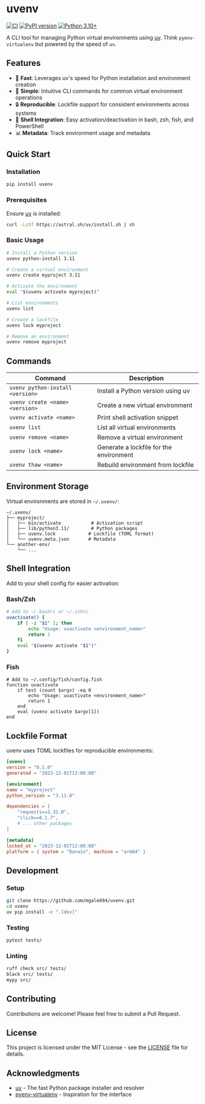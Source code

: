 # uvenv

[![CI](https://github.com/mgale694/uvenv/workflows/CI/badge.svg)](https://github.com/mgale694/uvenv/actions)
[![PyPI version](https://badge.fury.io/py/uvenv.svg)](https://badge.fury.io/py/uvenv)
[![Python 3.10+](https://img.shields.io/badge/python-3.10+-blue.svg)](https://www.python.org/downloads/)

A CLI tool for managing Python virtual environments using [uv](https://github.com/astral-sh/uv). Think `pyenv-virtualenv` but powered by the speed of `uv`.

## Features

- 🚀 **Fast**: Leverages uv's speed for Python installation and environment creation
- 🎯 **Simple**: Intuitive CLI commands for common virtual environment operations
- 🔒 **Reproducible**: Lockfile support for consistent environments across systems
- 🐚 **Shell Integration**: Easy activation/deactivation in bash, zsh, fish, and PowerShell
- 📊 **Metadata**: Track environment usage and metadata

## Quick Start

### Installation

```bash
pip install uvenv
```

### Prerequisites

Ensure [uv](https://github.com/astral-sh/uv) is installed:

```bash
curl -LsSf https://astral.sh/uv/install.sh | sh
```

### Basic Usage

```bash
# Install a Python version
uvenv python-install 3.11

# Create a virtual environment
uvenv create myproject 3.11

# Activate the environment
eval "$(uvenv activate myproject)"

# List environments
uvenv list

# Create a lockfile
uvenv lock myproject

# Remove an environment
uvenv remove myproject
```

## Commands

| Command                          | Description                             |
| -------------------------------- | --------------------------------------- |
| `uvenv python-install <version>` | Install a Python version using uv       |
| `uvenv create <name> <version>`  | Create a new virtual environment        |
| `uvenv activate <name>`          | Print shell activation snippet          |
| `uvenv list`                     | List all virtual environments           |
| `uvenv remove <name>`            | Remove a virtual environment            |
| `uvenv lock <name>`              | Generate a lockfile for the environment |
| `uvenv thaw <name>`              | Rebuild environment from lockfile       |

## Environment Storage

Virtual environments are stored in `~/.uvenv/`:

```
~/.uvenv/
├── myproject/
│   ├── bin/activate           # Activation script
│   ├── lib/python3.11/        # Python packages
│   ├── uvenv.lock            # Lockfile (TOML format)
│   └── uvenv.meta.json       # Metadata
└── another-env/
    └── ...
```

## Shell Integration

Add to your shell config for easier activation:

### Bash/Zsh

```bash
# Add to ~/.bashrc or ~/.zshrc
uvactivate() {
    if [ -z "$1" ]; then
        echo "Usage: uvactivate <environment_name>"
        return 1
    fi
    eval "$(uvenv activate "$1")"
}
```

### Fish

```fish
# Add to ~/.config/fish/config.fish
function uvactivate
    if test (count $argv) -eq 0
        echo "Usage: uvactivate <environment_name>"
        return 1
    end
    eval (uvenv activate $argv[1])
end
```

## Lockfile Format

uvenv uses TOML lockfiles for reproducible environments:

```toml
[uvenv]
version = "0.1.0"
generated = "2023-12-01T12:00:00"

[environment]
name = "myproject"
python_version = "3.11.0"

dependencies = [
    "requests==2.31.0",
    "click==8.1.7",
    # ... other packages
]

[metadata]
locked_at = "2023-12-01T12:00:00"
platform = { system = "Darwin", machine = "arm64" }
```

## Development

### Setup

```bash
git clone https://github.com/mgale694/uvenv.git
cd uvenv
uv pip install -e ".[dev]"
```

### Testing

```bash
pytest tests/
```

### Linting

```bash
ruff check src/ tests/
black src/ tests/
mypy src/
```

## Contributing

Contributions are welcome! Please feel free to submit a Pull Request.

## License

This project is licensed under the MIT License - see the [LICENSE](LICENSE) file for details.

## Acknowledgments

- [uv](https://github.com/astral-sh/uv) - The fast Python package installer and resolver
- [pyenv-virtualenv](https://github.com/pyenv/pyenv-virtualenv) - Inspiration for the interface
